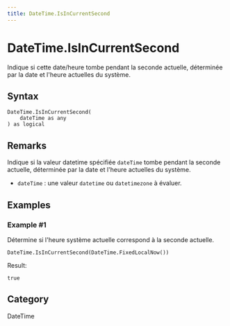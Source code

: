```yaml
---
title: DateTime.IsInCurrentSecond
---
```


# DateTime.IsInCurrentSecond


Indique si cette date/heure tombe pendant la seconde actuelle, déterminée par la date et l&#39;heure actuelles du système.


## Syntax

```powerquery
DateTime.IsInCurrentSecond(
    dateTime as any
) as logical
```


## Remarks

Indique si la valeur datetime spécifiée <code>dateTime</code> tombe pendant la seconde actuelle, déterminée par la date et l'heure actuelles du système.      <ul>      <li><code>dateTime</code> : une valeur <code>datetime</code> ou <code>datetimezone</code> à évaluer.</li>      </ul>


## Examples

### Example #1 
Détermine si l&#39;heure système actuelle correspond à la seconde actuelle.
```powerquery
DateTime.IsInCurrentSecond(DateTime.FixedLocalNow())
```

Result: 
```powerquery
true
```




## Category
DateTime
